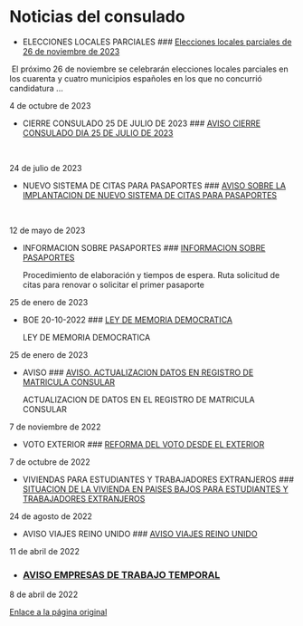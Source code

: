   Noticias del consulado
=======================

 * ELECCIONES LOCALES PARCIALES ###   [Elecciones locales parciales de 26 de noviembre de 2023](https://www.exteriores.gob.es/Consulados/amsterdam/es/Comunicacion/Noticias/Paginas/Articulos/20231005_NOT21.aspx "Elecciones locales parciales de 26 de noviembre de 2023")

  ​ El próximo 2​6 de noviembre se celebrarán elecciones locales parciales en los cuarenta y cuatro municipios españoles en los que no concurrió candidatura ... 

 4 de octubre de 2023
* CIERRE CONSULADO 25 DE JULIO DE 2023 ###   [AVISO CIERRE CONSULADO DIA 25 DE JULIO DE 2023](https://www.exteriores.gob.es/Consulados/amsterdam/es/Comunicacion/Noticias/Paginas/Articulos/ELECCIONES%20GENERALES%20DE%2023%20DE%20JULIO%20DE%202023.aspx "AVISO CIERRE CONSULADO DIA 25 DE JULIO DE 2023")

  ​ 

 24 de julio de 2023
* NUEVO SISTEMA DE CITAS PARA PASAPORTES ###   [AVISO SOBRE LA IMPLANTACION DE NUEVO SISTEMA DE CITAS PARA PASAPORTES](https://www.exteriores.gob.es/Consulados/amsterdam/es/Comunicacion/Noticias/Paginas/Articulos/AVISO-SOBRE-LA-IMPLANTACION-DE-UN-NUEVO-SISTEMA-DE-CITAS-PARA-PASAPORTES.aspx "AVISO SOBRE LA IMPLANTACION DE NUEVO SISTEMA DE CITAS PARA PASAPORTES")

  ​​ 

 12 de mayo de 2023
* INFORMACION SOBRE PASAPORTES ###   [INFORMACION SOBRE PASAPORTES](https://www.exteriores.gob.es/Consulados/amsterdam/es/Comunicacion/Noticias/Paginas/Articulos/INFORMACION-SOBRE-PASAPORTES.aspx "INFORMACION SOBRE PASAPORTES")

  ​​Procedimiento de elaboración y tiempos de espera. Ruta solicitud de citas para renovar o solicitar el primer pasaporte 

 25 de enero de 2023
* BOE 20-10-2022 ###   [LEY DE MEMORIA DEMOCRATICA](https://www.exteriores.gob.es/Consulados/amsterdam/es/Comunicacion/Noticias/Paginas/Articulos/LEY-DE-MEMORIA-DEMOCRATICA.aspx "LEY DE MEMORIA DEMOCRATICA")

  ​LEY DE MEMORIA DEMOCRATICA 

 25 de enero de 2023
* AVISO ###   [AVISO. ACTUALIZACION DATOS EN REGISTRO DE MATRICULA CONSULAR](https://www.exteriores.gob.es/Consulados/amsterdam/es/Comunicacion/Noticias/Paginas/Articulos/AVISO--ACTUALIZACION-DATOS-EN-REGISTRO-DE-MATRICULA-CONSULAR.aspx "AVISO. ACTUALIZACION DATOS EN REGISTRO DE MATRICULA CONSULAR")

  ​ACTUALIZACION DE DATOS EN EL REGISTRO DE MATRICULA CONSULAR 

 7 de noviembre de 2022
* VOTO EXTERIOR ###   [REFORMA DEL VOTO DESDE EL EXTERIOR](https://www.exteriores.gob.es/Consulados/amsterdam/es/Comunicacion/Noticias/Paginas/Articulos/REFORMA-DEL-VOTO-DESDE-EL-EXTERIOR.aspx "REFORMA DEL VOTO DESDE EL EXTERIOR")

 7 de octubre de 2022
* VIVIENDAS PARA ESTUDIANTES Y TRABAJADORES EXTRANJEROS ###   [SITUACION DE LA VIVIENDA EN PAISES BAJOS PARA ESTUDIANTES Y TRABAJADORES EXTRANJEROS](https://www.exteriores.gob.es/Consulados/amsterdam/es/Comunicacion/Noticias/Paginas/Articulos/SITUACION-DE-LA-VIVIENDA-EN-PAISES-BAJOS-PARA-ESTUDIANTES-Y-TRABAJADORES-EXTRANJEROS0824-6416.aspx "SITUACION DE LA VIVIENDA EN PAISES BAJOS PARA ESTUDIANTES Y TRABAJADORES EXTRANJEROS")

 24 de agosto de 2022
* AVISO VIAJES REINO UNIDO ###   [AVISO VIAJES REINO UNIDO](https://www.exteriores.gob.es/Consulados/amsterdam/es/Comunicacion/Noticias/Paginas/Articulos/20220411_-NOT-02AVISO-VIAJES-REINO-UNIDO.aspx "AVISO VIAJES REINO UNIDO")

 11 de abril de 2022
* ###   [AVISO EMPRESAS DE TRABAJO TEMPORAL](https://www.exteriores.gob.es/Consulados/amsterdam/es/Comunicacion/Noticias/Paginas/Articulos/20220411_NOT01-AVISO-EMPRESAS-DE-TRABAJO-TEMPORAL.aspx "AVISO EMPRESAS DE TRABAJO TEMPORAL")

 8 de abril de 2022

[Enlace a la página original](https://www.exteriores.gob.es/Consulados/amsterdam/es/Comunicacion/Noticias/Paginas/index.aspx)